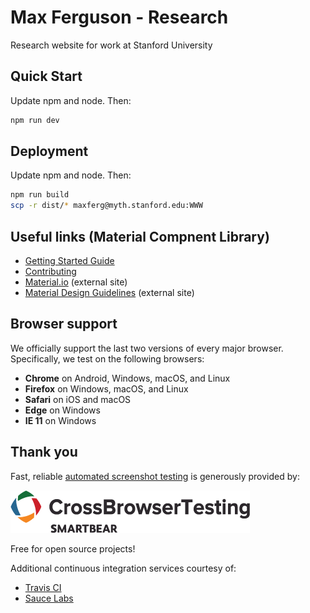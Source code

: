 # Max Ferguson - Research

Research website for work at Stanford University

## Quick Start
Update npm and node. Then:
```sh
npm run dev
```

## Deployment
Update npm and node. Then:
```sh
npm run build
scp -r dist/* maxferg@myth.stanford.edu:WWW
```


## Useful links (Material Compnent Library)

- [Getting Started Guide](docs/getting-started.md)
- [Contributing](CONTRIBUTING.md)
- [Material.io](https://www.material.io) (external site)
- [Material Design Guidelines](https://material.io/guidelines) (external site)

## Browser support

We officially support the last two versions of every major browser. Specifically, we test on the following browsers:

- **Chrome** on Android, Windows, macOS, and Linux
- **Firefox** on Windows, macOS, and Linux
- **Safari** on iOS and macOS
- **Edge** on Windows
- **IE 11** on Windows

## Thank you

Fast, reliable [automated screenshot testing](test/screenshot/) is generously provided by:

[![CrossBrowserTesting logo](test/screenshot/static/images/cbt-logo.png)](https://crossbrowsertesting.com/)

Free for open source projects!

Additional continuous integration services courtesy of:

- [Travis CI](https://travis-ci.com/)
- [Sauce Labs](https://saucelabs.com/)

